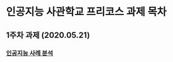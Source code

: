 # 인공지능 사관학교 프리코스 과제 목차

## 1주차 과제 (2020.05.21)

###  [인공지능 사례 분석](https://github.com/Sanghun2/AI-project/blob/master/Untitled1.ipynb)
